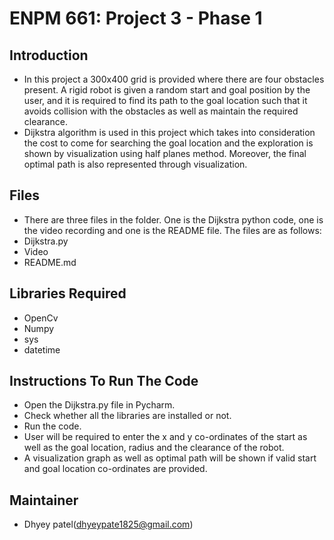 # ENPM 661: Project 3 - Phase 1
## Introduction
* In this project a 300x400 grid is provided where there are four obstacles present. A rigid robot is given a random start and goal position by the user, and it is required to find its path to the goal location such that it avoids collision with the obstacles as well as maintain the required clearance.
* Dijkstra algorithm is used in this project which takes into consideration the cost to come for searching the goal location and the exploration is shown by visualization using half planes method. Moreover, the final optimal path is also represented through visualization.
## Files
* There are three files in the folder. One is the Dijkstra python code, one is the video recording and one is the README file. The files are as follows:
* Dijkstra.py
* Video
* README.md
## Libraries Required
* OpenCv
* Numpy
* sys
* datetime
## Instructions To Run The Code
* Open the Dijkstra.py file in Pycharm.
* Check whether all the libraries are installed or not.
* Run the code.
* User will be required to enter the x and y co-ordinates of the start as well as the goal location, radius and the clearance of the robot.
* A visualization graph as well as optimal path will be shown if valid start and goal location co-ordinates are provided.
## Maintainer
* Dhyey patel(dhyeypate1825@gmail.com)
